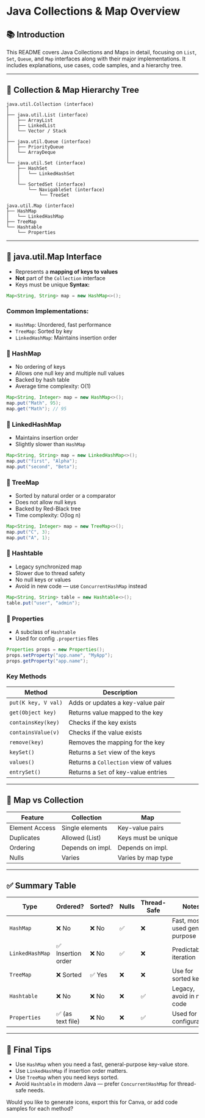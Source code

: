 # Java Collections & Map Overview

## 📚 Introduction

This README covers Java Collections and Maps in detail, focusing on `List`, `Set`, `Queue`, and `Map` interfaces along with their major implementations. It includes explanations, use cases, code samples, and a hierarchy tree.

---

## 🌳 Collection & Map Hierarchy Tree

```plaintext
java.util.Collection (interface)
│
├── java.util.List (interface)
│   ├── ArrayList
│   ├── LinkedList
│   └── Vector / Stack
│
├── java.util.Queue (interface)
│   ├── PriorityQueue
│   └── ArrayDeque
│
└── java.util.Set (interface)
    ├── HashSet
    │   └── LinkedHashSet
    │
    └── SortedSet (interface)
        └── NavigableSet (interface)
            └── TreeSet

java.util.Map (interface)
├── HashMap
│   └── LinkedHashMap
├── TreeMap
└── Hashtable
    └── Properties
```

---

## 🔹 java.util.Map Interface

* Represents a **mapping of keys to values**
* **Not** part of the `Collection` interface
* Keys must be unique
**Syntax:**

```java
Map<String, String> map = new HashMap<>();
```


### Common Implementations:

* `HashMap`: Unordered, fast performance
* `TreeMap`: Sorted by key
* `LinkedHashMap`: Maintains insertion order


### 🔸 HashMap

* No ordering of keys
* Allows one null key and multiple null values
* Backed by hash table
* Average time complexity: O(1)

```java
Map<String, Integer> map = new HashMap<>();
map.put("Math", 95);
map.get("Math"); // 95
```

### 🔸 LinkedHashMap

* Maintains insertion order
* Slightly slower than `HashMap`

```java
Map<String, String> map = new LinkedHashMap<>();
map.put("first", "Alpha");
map.put("second", "Beta");
```

### 🔸 TreeMap

* Sorted by natural order or a comparator
* Does not allow null keys
* Backed by Red-Black tree
* Time complexity: O(log n)

```java
Map<String, Integer> map = new TreeMap<>();
map.put("C", 3);
map.put("A", 1);
```

### 🔸 Hashtable

* Legacy synchronized map
* Slower due to thread safety
* No null keys or values
* Avoid in new code — use `ConcurrentHashMap` instead

```java
Map<String, String> table = new Hashtable<>();
table.put("user", "admin");
```

### 🔸 Properties

* A subclass of `Hashtable`
* Used for config `.properties` files

```java
Properties props = new Properties();
props.setProperty("app.name", "MyApp");
props.getProperty("app.name");
```

### Key Methods

| Method              | Description                           |
| ------------------- | ------------------------------------- |
| `put(K key, V val)` | Adds or updates a key-value pair      |
| `get(Object key)`   | Returns value mapped to the key       |
| `containsKey(key)`  | Checks if the key exists              |
| `containsValue(v)`  | Checks if the value exists            |
| `remove(key)`       | Removes the mapping for the key       |
| `keySet()`          | Returns a `Set` view of the keys      |
| `values()`          | Returns a `Collection` view of values |
| `entrySet()`        | Returns a `Set` of key-value entries  |

---

## 🧠 Map vs Collection

| Feature        | Collection       | Map                 |
| -------------- | ---------------- | ------------------- |
| Element Access | Single elements  | Key-value pairs     |
| Duplicates     | Allowed (List)   | Keys must be unique |
| Ordering       | Depends on impl. | Depends on impl.    |
| Nulls          | Varies           | Varies by map type  |

---

## ✅ Summary Table

| Type            | Ordered?          | Sorted? | Nulls | Thread-Safe | Notes                           |
| --------------- | ----------------- | ------- | ----- | ----------- | ------------------------------- |
| `HashMap`       | ❌ No              | ❌ No    | ✅     | ❌           | Fast, most used general purpose |
| `LinkedHashMap` | ✅ Insertion order | ❌ No    | ✅     | ❌           | Predictable iteration           |
| `TreeMap`       | ❌ Sorted          | ✅ Yes   | ❌     | ❌           | Use for sorted keys             |
| `Hashtable`     | ❌ No              | ❌ No    | ❌     | ✅           | Legacy, avoid in new code       |
| `Properties`    | ✅ (as text file)  | ❌ No    | ❌     | ✅           | Used for configuration          |

---

## 📘 Final Tips

* Use `HashMap` when you need a fast, general-purpose key-value store.
* Use `LinkedHashMap` if insertion order matters.
* Use `TreeMap` when you need keys sorted.
* Avoid `Hashtable` in modern Java — prefer `ConcurrentHashMap` for thread-safe needs.

Would you like to generate icons, export this for Canva, or add code samples for each method?



